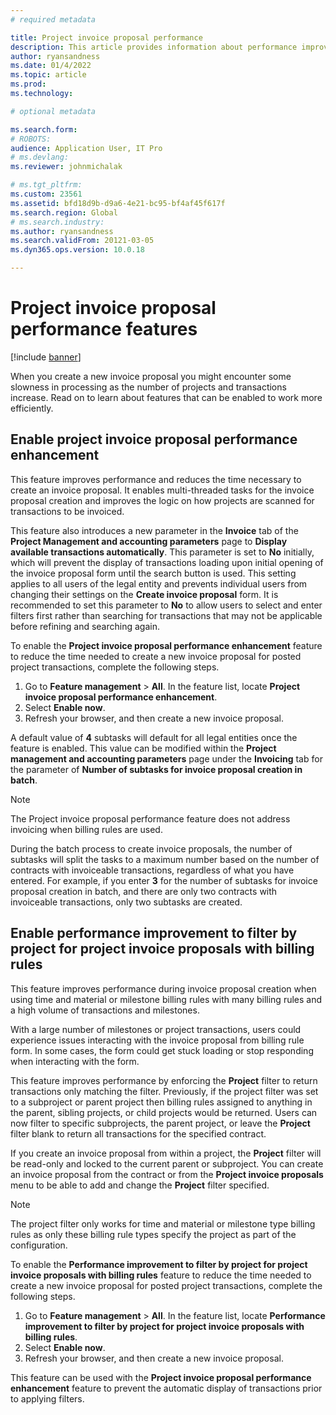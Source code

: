 ```yaml
---
# required metadata

title: Project invoice proposal performance
description: This article provides information about performance improvements to project invoice proposals.
author: ryansandness
ms.date: 01/4/2022
ms.topic: article
ms.prod: 
ms.technology: 

# optional metadata

ms.search.form: 
# ROBOTS: 
audience: Application User, IT Pro
# ms.devlang: 
ms.reviewer: johnmichalak

# ms.tgt_pltfrm: 
ms.custom: 23561
ms.assetid: bfd18d9b-d9a6-4e21-bc95-bf4af45f617f
ms.search.region: Global
# ms.search.industry: 
ms.author: ryansandness
ms.search.validFrom: 20121-03-05
ms.dyn365.ops.version: 10.0.18

---
```


# Project invoice proposal performance features

[!include [banner](../includes/banner.md)]

When you create a new invoice proposal you might encounter some slowness in processing as the number of projects and transactions increase. Read on to learn about features that can be enabled to work more efficiently.

## Enable project invoice proposal performance enhancement

This feature improves performance and reduces the time necessary to create an invoice proposal. It enables multi-threaded tasks for the invoice proposal creation and improves the logic on how projects are scanned for transactions to be invoiced.

This feature also introduces a new parameter in the **Invoice** tab of the **Project Management and accounting parameters** page to **Display available transactions automatically**. This parameter is set to **No** initially, which will prevent the display of transactions loading upon initial opening of the invoice proposal form until the search button is used. This setting applies to all users of the legal entity and prevents individual users from changing their settings on the **Create invoice proposal** form. It is recommended to set this parameter to **No** to allow users to select and enter filters first rather than searching for transactions that may not be applicable before refining and searching again.

To enable the **Project invoice proposal performance enhancement** feature to reduce the time needed to create a new invoice proposal for posted project transactions, complete the following steps.

1. Go to **Feature management** > **All**. In the feature list, locate **Project invoice proposal performance enhancement**.
2. Select **Enable now**.
3. Refresh your browser, and then create a new invoice proposal.

A default value of **4** subtasks will default for all legal entities once the feature is enabled. This value can be modified within the **Project management and accounting parameters** page under the **Invoicing** tab for the parameter of **Number of subtasks for invoice proposal creation in batch**.

> [!NOTE]
> The Project invoice proposal performance feature does not address invoicing when billing rules are used.
>
> During the batch process to create invoice proposals, the number of subtasks will split the tasks to a maximum number based on the number of contracts with invoiceable transactions, regardless of what you have entered. For example, if you enter **3** for the number of subtasks for invoice proposal creation in batch, and there are only two contracts with invoiceable transactions, only two subtasks are created. 

## Enable performance improvement to filter by project for project invoice proposals with billing rules

This feature improves performance during invoice proposal creation when using time and material or milestone billing rules with many billing rules and a high volume of transactions and milestones.

With a large number of milestones or project transactions, users could experience issues interacting with the invoice proposal from billing rule form. In some cases, the form could get stuck loading or stop responding when interacting with the form.

This feature improves performance by enforcing the **Project** filter to return transactions only matching the filter. Previously, if the project filter was set to a subproject or parent project then billing rules assigned to anything in the parent, sibling projects, or child projects would be returned. Users can now filter to specific subprojects, the parent project, or leave the **Project** filter blank to return all transactions for the specified contract.

If you create an invoice proposal from within a project, the **Project** filter will be read-only and locked to the current parent or subproject. You can create an invoice proposal from the contract or from the **Project invoice proposals** menu to be able to add and change the **Project** filter specified.

> [!NOTE]
> The project filter only works for time and material or milestone type billing rules as only these billing rule types specify the project as part of the configuration.

To enable the **Performance improvement to filter by project for project invoice proposals with billing rules** feature to reduce the time needed to create a new invoice proposal for posted project transactions, complete the following steps.

1. Go to **Feature management** > **All**. In the feature list, locate **Performance improvement to filter by project for project invoice proposals with billing rules**.
2. Select **Enable now**.
3. Refresh your browser, and then create a new invoice proposal.

This feature can be used with the **Project invoice proposal performance enhancement** feature to prevent the automatic display of transactions prior to applying filters.
